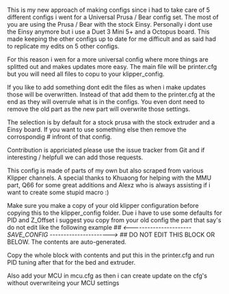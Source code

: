 This is my new approach of making configs since i had to take care of 5 different configs i went for a Universal Prusa / Bear config set.
The most of you are using the Prusa / Bear with the stock Einsy. Personally i dont use the Einsy anymore but i use a Duet 3 Mini 5+ and a Octopus board.
This made keeping the other configs up to date for me difficult and as said had to replicate my edits on 5 other configs.

For this reason i wen for a more universal config where more things are splitted out and makes updates more easy.
The main file will be printer.cfg but you will need all files to copu to your klipper_config.

If you like to add something dont edit the files as when i make updates those will be overwritten.
Instead of that add them to the printer.cfg at the end as they will overrule what is in the configs.
You even dont need to remove the old part as the new part will overwrite those settings.

The selection is by default for a stock prusa with the stock extruder and a Einsy board.
If you want to use something else then remove the corrospondig # infront of that config.

Contribution is appriciated please use the issue tracker from Git and if interesting / helpfull we can add those requests.

This config is made of parts of my own but also scraped from various Klipper channels.
A special thanks to Khuaong for helping with the MMU part, Q66 for some great additions and Alexz who is always assisting if i want to create some stupid macro :)

Make sure you make a copy of your old klipper configuration before copying this to the klipper_config folder.
Due i have to use some defaults for PID and Z_Offset i suggest you copy from your old config the part that say's do not edit like the following example
#*# <---------------------- SAVE_CONFIG ---------------------->
#*# DO NOT EDIT THIS BLOCK OR BELOW. The contents are auto-generated.

Copy the whole block with contents and put this in the printer.cfg and run PID tuning after that for the bed and extruder.

Also add your MCU in mcu.cfg as then i can create update on the cfg's without overwriteing your MCU settings